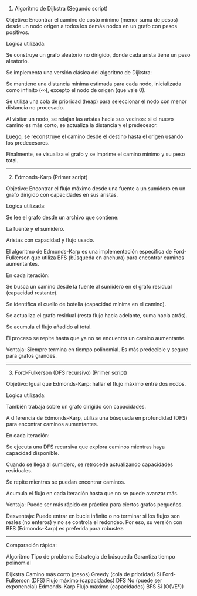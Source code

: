 1. Algoritmo de Dijkstra (Segundo script)

Objetivo: Encontrar el camino de costo mínimo (menor suma de pesos) desde un nodo origen a todos los demás nodos en un grafo con pesos positivos.

Lógica utilizada:

Se construye un grafo aleatorio no dirigido, donde cada arista tiene un peso aleatorio.

Se implementa una versión clásica del algoritmo de Dijkstra:

Se mantiene una distancia mínima estimada para cada nodo, inicializada como infinito (∞), excepto el nodo de origen (que vale 0).

Se utiliza una cola de prioridad (heap) para seleccionar el nodo con menor distancia no procesado.

Al visitar un nodo, se relajan las aristas hacia sus vecinos: si el nuevo camino es más corto, se actualiza la distancia y el predecesor.


Luego, se reconstruye el camino desde el destino hasta el origen usando los predecesores.

Finalmente, se visualiza el grafo y se imprime el camino mínimo y su peso total.



---

2. Edmonds-Karp (Primer script)

Objetivo: Encontrar el flujo máximo desde una fuente a un sumidero en un grafo dirigido con capacidades en sus aristas.

Lógica utilizada:

Se lee el grafo desde un archivo que contiene:

La fuente y el sumidero.

Aristas con capacidad y flujo usado.


El algoritmo de Edmonds-Karp es una implementación específica de Ford-Fulkerson que utiliza BFS (búsqueda en anchura) para encontrar caminos aumentantes.

En cada iteración:

Se busca un camino desde la fuente al sumidero en el grafo residual (capacidad restante).

Se identifica el cuello de botella (capacidad mínima en el camino).

Se actualiza el grafo residual (resta flujo hacia adelante, suma hacia atrás).

Se acumula el flujo añadido al total.


El proceso se repite hasta que ya no se encuentra un camino aumentante.


Ventaja: Siempre termina en tiempo polinomial. Es más predecible y seguro para grafos grandes.


---

3. Ford-Fulkerson (DFS recursivo) (Primer script)

Objetivo: Igual que Edmonds-Karp: hallar el flujo máximo entre dos nodos.

Lógica utilizada:

También trabaja sobre un grafo dirigido con capacidades.

A diferencia de Edmonds-Karp, utiliza una búsqueda en profundidad (DFS) para encontrar caminos aumentantes.

En cada iteración:

Se ejecuta una DFS recursiva que explora caminos mientras haya capacidad disponible.

Cuando se llega al sumidero, se retrocede actualizando capacidades residuales.

Se repite mientras se puedan encontrar caminos.


Acumula el flujo en cada iteración hasta que no se puede avanzar más.


Ventaja: Puede ser más rápido en práctica para ciertos grafos pequeños.

Desventaja: Puede entrar en bucle infinito o no terminar si los flujos son reales (no enteros) y no se controla el redondeo. Por eso, su versión con BFS (Edmonds-Karp) es preferida para robustez.


---

Comparación rápida:

Algoritmo	Tipo de problema	Estrategia de búsqueda	Garantiza tiempo polinomial

Dijkstra	Camino más corto (pesos)	Greedy (cola de prioridad)	Sí
Ford-Fulkerson (DFS)	Flujo máximo (capacidades)	DFS	No (puede ser exponencial)
Edmonds-Karp	Flujo máximo (capacidades)	BFS	Sí (O(VE²))
